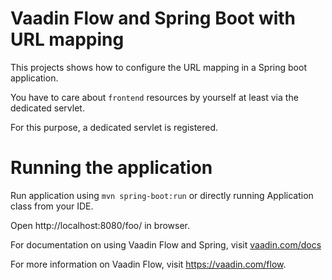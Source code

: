 # Vaadin Flow and Spring Boot with URL mapping

This projects shows how to configure the URL mapping in a Spring boot application.

You have to care about `frontend` resources by yourself at least via the dedicated servlet.

For this purpose, a dedicated servlet is registered.

# Running the application
Run application using `mvn spring-boot:run` or directly running Application class from your IDE.

Open http://localhost:8080/foo/ in browser.

For documentation on using Vaadin Flow and Spring, visit [vaadin.com/docs](https://vaadin.com/docs/flow/spring/tutorial-spring-basic.html)

For more information on Vaadin Flow, visit https://vaadin.com/flow.
